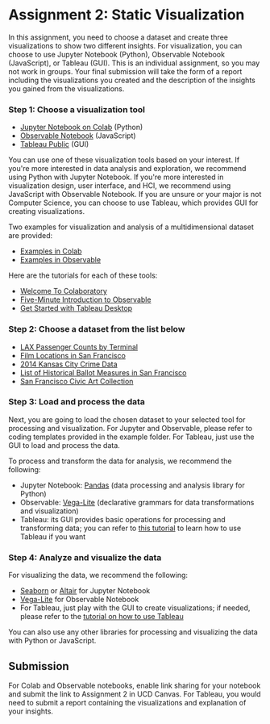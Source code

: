 # Assignment 2: Static Visualization

In this assignment, you need to choose a dataset and create three visualizations to show two different insights. For visualization, you can choose to use Jupyter Notebook (Python), Observable Notebook (JavaScript), or Tableau (GUI).  This is an individual assignment, so you may not work in groups. Your final submission will take the form of a report including the visualizations you created and the description of the insights you gained from the visualizations.

### Step 1: Choose a visualization tool 

* [Jupyter Notebook on Colab](https://colab.research.google.com/) (Python)
* [Observable Notebook](http://observablehq.com/) (JavaScript)
* [Tableau Public](https://public.tableau.com/en-us/s/) (GUI)

You can use one of these visualization tools based on your interest. If you're more interested in data analysis and exploration, we recommend using Python with Jupyter Notebook. If you're more interested in visualization design, user interface, and HCI, we recommend using JavaScript with Observable Notebook. If you are unsure or your major is not Computer Science, you can choose to use Tableau, which provides GUI for creating visualizations.

Two examples for visualization and analysis of a multidimensional dataset are provided:
*  [Examples in Colab](https://colab.research.google.com/drive/1PHrxxup8Iza3qbpeoSYwiQqexc96e-9H)
*  [Examples in Observable](https://observablehq.com/d/123f819bd5e5a92b)

Here are the tutorials for each of these tools:
* [Welcome To Colaboratory](https://colab.research.google.com/notebooks/welcome.ipynb#)
* [Five-Minute Introduction to Observable](https://observablehq.com/@observablehq/five-minute-introduction)
* [Get Started with Tableau Desktop](https://help.tableau.com/current/guides/get-started-tutorial/en-us/get-started-tutorial-home.htm)
  

### Step 2: Choose a dataset from the list below

* [LAX Passenger Counts by Terminal](https://data.lacity.org/A-Prosperous-City/Los-Angeles-International-Airport-Passenger-Traffi/g3qu-7q2u)
* [Film Locations in San Francisco](https://data.sfgov.org/Culture-and-Recreation/Film-Locations-in-San-Francisco/yitu-d5am)
* [2014 Kansas City Crime Data](https://data.kcmo.org/Crime/crime-data/9u7z-x596)
* [List of Historical Ballot Measures in San Francisco](https://data.sfgov.org/City-Management-and-Ethics/List-of-Historical-Ballot-Measures/xzie-ixjw)
* [San Francisco Civic Art Collection](https://data.sfgov.org/Culture-and-Recreation/SF-Civic-Art-Collection/zfw6-95su)

### Step 3: Load and process the data

Next, you are going to load the chosen dataset to your selected tool for processing and visualization. For Jupyter and Observable, please refer to coding templates provided in the example folder. For Tableau, just use the GUI to load and process the data.

To process and transform the data for analysis, we recommend the following: 

* Jupyter Notebook: [Pandas](https://pandas.pydata.org/) (data processing and analysis library for Python)
* Observable: [Vega-Lite](https://vega.github.io/vega-lite/) (declarative grammars for data transformations and visualization)
* Tableau: its GUI provides basic operations for processing and transforming data; you can refer to [this tutorial](https://www.tutorialspoint.com/tableau/index.htm) to learn how to use Tableau if you want

### Step 4: Analyze and visualize the data


For visualizing the data, we recommend the following: 
* [Seaborn](https://seaborn.pydata.org/) or [Altair](https://altair-viz.github.io/) for Jupyter Notebook
* [Vega-Lite](https://vega.github.io/vega-lite/) for Observable Notebook
* For Tableau, just play with the GUI to create visualizations; if needed, please refer to the [tutorial on how to use Tableau](https://www.tutorialspoint.com/tableau/index.htm)

You can also use any other libraries for processing and visualizing the data with Python or JavaScript.

## Submission
For Colab and Observable notebooks, enable link sharing for your notebook and submit the link to Assignment 2 in UCD Canvas. For Tableau, you would need to submit a report containing the visualizations and explanation of your insights.
